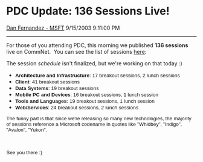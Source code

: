 <div id="page">

# PDC Update: 136 Sessions Live\!

[Dan Fernandez -
MSFT](https://social.msdn.microsoft.com/profile/Dan%20Fernandez%20-%20MSFT)
9/15/2003 9:11:00 PM

-----

<div id="content">

For those of you attending PDC, this morning we published **136
sessions** live on CommNet.  You can see the list of sessions
[here](http://mymsevents.com/MyMSEvents/Search.aspx):

The session *schedule* isn't finalized, but we're working on that today
:)

  - **<span style="FONT-SIZE: 10pt; FONT-FAMILY: Arial">Architecture and
    Infrastructure</span>**<span style="FONT-SIZE: 10pt; FONT-FAMILY: Arial">:
    17 breakout sessions, 2 lunch
    sessions</span>
  - **<span style="FONT-SIZE: 10pt; FONT-FAMILY: Arial">Client</span>**<span style="FONT-SIZE: 10pt; FONT-FAMILY: Arial">: 41
    breakout sessions</span>
  - **<span style="FONT-SIZE: 10pt; FONT-FAMILY: Arial">Data
    Systems</span>**<span style="FONT-SIZE: 10pt; FONT-FAMILY: Arial">: 19
    breakout sessions</span>
  - **<span style="FONT-SIZE: 10pt; FONT-FAMILY: Arial">Mobile PC and
    Devices</span>**<span style="FONT-SIZE: 10pt; FONT-FAMILY: Arial">: 16
    breakout sessions, 1 lunch session</span>
  - **<span style="FONT-SIZE: 10pt; FONT-FAMILY: Arial">Tools and
    Languages</span>**<span style="FONT-SIZE: 10pt; FONT-FAMILY: Arial">: 19
    breakout sessions, 1 lunch
    session</span>
  - **<span style="FONT-SIZE: 10pt; FONT-FAMILY: Arial">Web/Services</span>**<span style="FONT-SIZE: 10pt; FONT-FAMILY: Arial">: 24
    breakout sessions, 2 lunch sessions</span>

<span style="FONT-SIZE: 10pt; FONT-FAMILY: Arial">The funny part is that
since we're releasing so many new technologies, the majority of
sessions reference a Microsoft codename in quotes like "Whidbey",
"Indigo", "Avalon", "Yukon".</span>

<span style="FONT-SIZE: 10pt; FONT-FAMILY: Arial"></span> 

<span style="FONT-SIZE: 10pt; FONT-FAMILY: Arial">See you there
:)</span>

</div>

</div>
